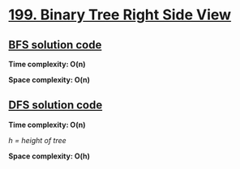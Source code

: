 # [199. Binary Tree Right Side View](https://leetcode.com/problems/binary-tree-right-side-view/)

## [BFS solution code](https://github.com/alexengrig/leetcode/blob/main/src/main/java/dev/alexengrig/leetcode/_199_binary_tree_right_side_view/BFSSolution.java)

**Time complexity: O(n)**

**Space complexity: O(n)**

## [DFS solution code](https://github.com/alexengrig/leetcode/blob/main/src/main/java/dev/alexengrig/leetcode/_199_binary_tree_right_side_view/DFSSolution.java)

**Time complexity: O(n)**

_h = height of tree_

**Space complexity: O(h)**
